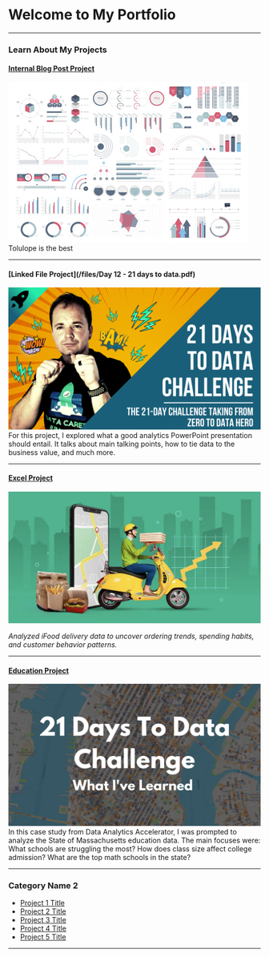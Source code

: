 # Welcome to My Portfolio

---

### Learn About My Projects

#### [Internal Blog Post Project](/bank)
<img src="images/dummy_thumbnail.jpg?raw=true"/>
Tolulope is the best

---
#### [Linked File Project](/files/Day 12 - 21 days to data.pdf)
<img src="images/21 Days To Data Challenge.png?raw=true"/>
For this project, I explored what a good analytics PowerPoint presentation should entail. It talks about main talking points, how to tie data to the business value, and much more. 

---
#### [Excel Project](https://www.linkedin.com/pulse/whats-dinner-data-tells-us-whos-ordering-how-much-theyre-risam-e7tqe/?trackingId=lT41enwgQQuUZ6s3Fxl4TQ%3D%3D)

[![Data Tells Us Who’s Ordering and How Much They’re Spending on iFood](Food%20Delivery.jpeg)](https://www.linkedin.com/pulse/whats-dinner-data-tells-us-whos-ordering-how-much-theyre-risam-e7tqe/?trackingId=lT41enwgQQuUZ6s3Fxl4TQ%3D%3D)  

*Analyzed iFood delivery data to uncover ordering trends, spending habits, and customer behavior patterns.*




---
#### [Education Project]([https://www.linkedin.com/pulse/massachusetts-education-analysis-samantha-paul/](https://www.loom.com/share/81f8fb73ad2142da92dfdbf64c02f916))
[<img src="images/21 Days To Data Challenge What I've Learned Cover.png?raw=true"/>](https://www.linkedin.com/pulse/what-i-learned-21-days-data-avery-smith)
In this case study from Data Analytics Accelerator, I was prompted to analyze the State of Massachusetts education data. The main focuses were:
What schools are struggling the most?
How does class size affect college admission?
What are the top math schools in the state? 

---

### Category Name 2

- [Project 1 Title](http://example.com/)
- [Project 2 Title](http://example.com/)
- [Project 3 Title](http://example.com/)
- [Project 4 Title](http://example.com/)
- [Project 5 Title](http://example.com/)

---




